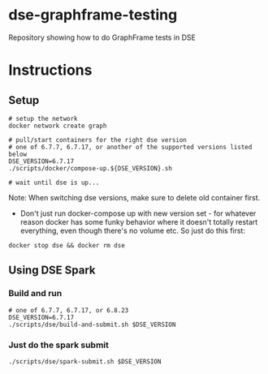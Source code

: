 # dse-graphframe-testing
Repository showing how to do GraphFrame tests in DSE 

# Instructions
## Setup
```
# setup the network
docker network create graph

# pull/start containers for the right dse version
# one of 6.7.7, 6.7.17, or another of the supported versions listed below
DSE_VERSION=6.7.17
./scripts/docker/compose-up.${DSE_VERSION}.sh

# wait until dse is up...
```

Note: When switching dse versions, make sure to delete old container first. 
- Don't just run docker-compose up with new version set - for whatever reason docker has some funky behavior where it doesn't totally restart everything, even though there's no volume etc. So just do this first:

```
docker stop dse && docker rm dse
```

## Using DSE Spark
### Build and run
```
# one of 6.7.7, 6.7.17, or 6.8.23
DSE_VERSION=6.7.17
./scripts/dse/build-and-submit.sh $DSE_VERSION
```

### Just do the spark submit
```
./scripts/dse/spark-submit.sh $DSE_VERSION
```

